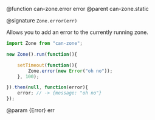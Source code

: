 @function can-zone.error error
@parent can-zone.static

@signature `Zone.error(err)`

Allows you to add an error to the currently running zone.

```js
import Zone from "can-zone";

new Zone().run(function(){

	setTimeout(function(){
		Zone.error(new Error("oh no"));
	}, 100);

}).then(null, function(error){
	error; // -> {message: "oh no"}
});
```

@param {Error} err
